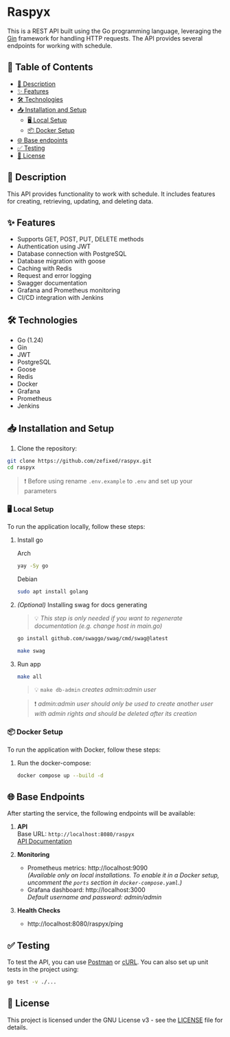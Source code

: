 # Raspyx

This is a REST API built using the Go programming language, leveraging the [Gin](https://github.com/gin-gonic/gin) framework for handling HTTP requests. The API provides several endpoints for working with schedule.

## 📖 Table of Contents

- [📄 Description](#-description)
- [✨ Features](#-features)
- [🛠️ Technologies](#%EF%B8%8F-technologies)
- [📥 Installation and Setup](#-installation-and-setup)
  - [🖥️ Local Setup](#%EF%B8%8F-local-setup)
  - [📦 Docker Setup](#-docker-setup)
- [🌐 Base endpoints](#-base-endpoints)
- [✅ Testing](#-testing)
- [📜 License](#-license)

## 📄 Description

This API provides functionality to work with schedule. It includes features for creating, retrieving, updating, and deleting data.

## ✨ Features

- Supports GET, POST, PUT, DELETE methods
- Authentication using JWT
- Database connection with PostgreSQL
- Database migration with goose
- Caching with Redis
- Request and error logging
- Swagger documentation
- Grafana and Prometheus monitoring
- CI/CD integration with Jenkins

## 🛠️ Technologies

- Go (1.24)
- Gin
- JWT
- PostgreSQL
- Goose
- Redis
- Docker
- Grafana
- Prometheus
- Jenkins

## 📥 Installation and Setup

1. Clone the repository:

```bash
git clone https://github.com/zefixed/raspyx.git
cd raspyx
```

> ❗ Before using rename `.env.example` to `.env` and set up your parameters

### 🖥️ Local Setup

To run the application locally, follow these steps:

1. Install go

   Arch

   ```bash
   yay -Sy go
   ```

   Debian

   ```bash
   sudo apt install golang
   ```

2. _(Optional)_ Installing swag for docs generating

   > 💡 _This step is only needed if you want to regenerate documentation (e.g. change host in main.go)_

   ```bash
   go install github.com/swaggo/swag/cmd/swag@latest
   ```

   ```bash
   make swag
   ```

3. Run app

   ```bash
   make all
   ```

   > 💡 `make db-admin` _creates admin:admin user_

   > ❗ _admin:admin user should only be used to create another user with admin rights and should be deleted after its creation_

### 📦 Docker Setup

To run the application with Docker, follow these steps:

1. Run the docker-compose:

   ```bash
   docker compose up --build -d
   ```

## 🌐 Base Endpoints
After starting the service, the following endpoints will be available:

1. **API**  
   Base URL: `http://localhost:8080/raspyx`  
   [API Documentation](http://localhost:8080/raspyx/swagger/index.html)

2. **Monitoring**
   - Prometheus metrics: http://localhost:9090  
     *(Available only on local installations. To enable it in a Docker setup, uncomment the `ports` section in `docker-compose.yaml`.)*
   - Grafana dashboard: http://localhost:3000  
     *Default username and password: admin/admin*

3. **Health Checks**
   - http://localhost:8080/raspyx/ping


## ✅ Testing

To test the API, you can use [Postman](https://www.postman.com/) or [cURL](https://curl.se/). You can also set up unit tests in the project using:

```bash
go test -v ./...
```

## 📜 License

This project is licensed under the GNU License v3 - see the [LICENSE](LICENSE) file for details.
